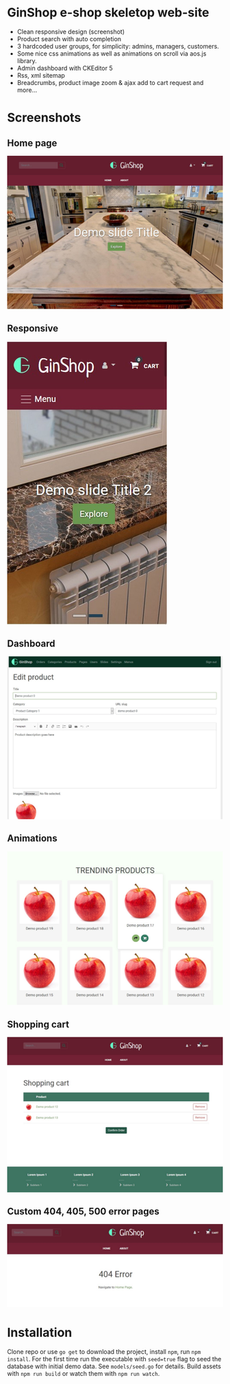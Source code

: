# GinShop e-shop skeletop web-site

* Clean responsive design (screenshot)
* Product search with auto completion
* 3 hardcoded user groups, for simplicity: admins, managers, customers.
* Some nice css animations as well as animations on scroll via aos.js library.
* Admin dashboard with CKEditor 5
* Rss, xml sitemap
* Breadcrumbs, product image zoom & ajax add to cart request and more...

# Screenshots
## Home page
![](/public/images/carousel.jpg)
## Responsive
![](/public/images/responsive.jpg)
## Dashboard
![](/public/images/dashboard.jpg)
## Animations
![](/public/images/animations.jpg)
## Shopping cart
![](/public/images/shopping_cart.jpg)
## Custom 404, 405, 500 error pages
![](/public/images/error_page.jpg)

# Installation

Clone repo or use `go get` to download the project, install `npm`, run `npm install`. For the first time run the executable with `seed=true` flag to seed the database with initial demo data. See `models/seed.go` for details. Build assets with `npm run build` or watch them with `npm run watch`.